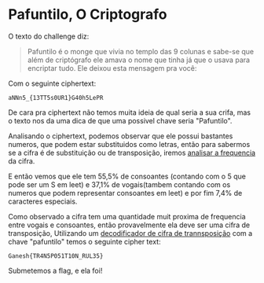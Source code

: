 # Pafuntilo, O Criptografo
O texto do challenge diz:
>Pafuntilo é o monge que vivia no templo das 9 colunas e sabe-se que além de criptógrafo ele amava o nome que tinha já que o usava para encriptar tudo. Ele deixou esta mensagem pra você:

Com o seguinte ciphertext:
```
aNNn5_{13TT5s0UR1}G40h5LePR
```
De cara pra ciphertext não temos muita ideia de qual seria a sua crifa, mas o texto nos da uma dica de que uma possivel chave seria "Pafuntilo".

Analisando o ciphertext, podemos observar que ele possui bastantes numeros, que podem estar substituidos como letras, então para sabermos se a cifra é de substituição ou de transposição, iremos [analisar a frequencia](https://www.dcode.fr/frequency-analysis) da cifra.

E então vemos que ele tem 55,5% de consoantes (contando com o 5 que pode ser um S em leet) e 37,1% de vogais(tambem contando com os numeros que podem representar consoantes em leet) e por fim 7,4% de caracteres especiais.

Como observado a cifra tem uma quantidade muit proxima de frequencia entre vogais e consoantes, então provavelmente ela deve ser uma cifra de transposição, Utilizando um [decodificador de cifra de trannsposição](https://www.dcode.fr/transposition-cipher) com a chave "pafuntilo" temos o seguinte cipher text:
```
Ganesh{TR4N5P051T10N_RUL35}
```
Submetemos a flag, e ela foi!